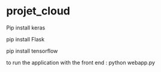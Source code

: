 # projet_cloud
Pip install keras 

pip install Flask

pip install tensorflow 

to run the application with the front end : 
python webapp.py

